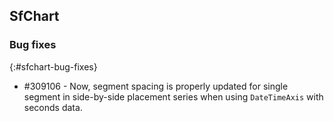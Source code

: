 ## SfChart

### Bug fixes
{:#sfchart-bug-fixes}

* \#309106 - Now, segment spacing is properly updated for single segment in side-by-side placement series when using `DateTimeAxis` with seconds data.
